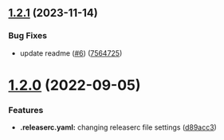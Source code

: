 ## [1.2.1](https://github.com/viniciusteixeiradias/semantic-versioning/compare/v1.2.0...v1.2.1) (2023-11-14)


### Bug Fixes

* update readme ([#6](https://github.com/viniciusteixeiradias/semantic-versioning/issues/6)) ([7564725](https://github.com/viniciusteixeiradias/semantic-versioning/commit/7564725a193a9883b65c5b1d2c01159bab6e9eb8))

# [1.2.0](https://github.com/viniciusteixeiradias/semantic-versioning/compare/v1.1.0...v1.2.0) (2022-09-05)


### Features

* **.releaserc.yaml:** changing releaserc file settings ([d89acc3](https://github.com/viniciusteixeiradias/semantic-versioning/commit/d89acc3c8de611f5011ac1f5f916507e7a266272))
